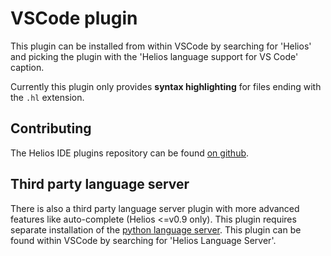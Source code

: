 # VSCode plugin

This plugin can be installed from within VSCode by searching for 'Helios' and picking the plugin with the 'Helios language support for VS Code' caption.

Currently this plugin only provides **syntax highlighting** for files ending with the `.hl` extension.

## Contributing

The Helios IDE plugins repository can be found [on github](https://github.com/hyperion-bt/helios-ide-plugins).

## Third party language server

There is also a third party language server plugin with more advanced features like auto-complete (Helios <=v0.9 only). This plugin requires separate installation of the [python language server](https://pypi.org/project/helios-language-server). This plugin can be found within VSCode by searching for 'Helios Language Server'.